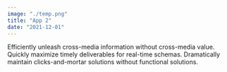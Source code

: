 ```yaml
---
image: "./temp.png"
title: "App 2"
date: "2021-12-01"
---
```


Efficiently unleash cross-media information without cross-media value. Quickly maximize timely deliverables for real-time schemas. Dramatically maintain clicks-and-mortar solutions without functional solutions.
